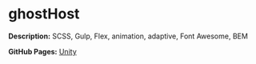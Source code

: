 # ghostHost

**Description:** SCSS, Gulp, Flex, animation, adaptive, Font Awesome, BEM

**GitHub Pages:** [Unity](https://beckmad.github.io/unity/)
